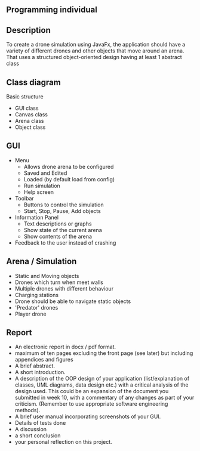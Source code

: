 ## Programming individual

 ## Description
 To create a drone simulation using JavaFx, the application should have a variety of different drones and other objects that move around an arena. That uses a structured object-oriented design having at least 1 abstract class
 

## Class diagram
Basic structure

 - GUI class
 - Canvas class
 - Arena class
 - Object class

 
## GUI
 - Menu
     - Allows drone arena to be configured
     - Saved and Edited
     - Loaded (by default load from config)
     - Run simulation
     - Help screen
 - Toolbar
     - Buttons to control the simulation
     - Start, Stop, Pause, Add objects
 - Information Panel
     - Text descriptions or graphs
     - Show state of the current arena
     - Show contents of the arena 
 - Feedback to the user instead of crashing

## Arena / Simulation

 - Static and Moving objects
 - Drones which turn when meet walls
 - Multiple drones with different behaviour
 - Charging stations
 -  Drone should be able to navigate static objects
 - 'Predator' drones
 - Player drone


## Report

 - An electronic report in docx / pdf format. 
 - maximum of ten pages excluding the front page (see later) but including appendices and figures
 - A brief abstract. 
 - A short introduction. 
 - A description of the OOP design of your application (list/explanation of classes, UML diagrams, data design etc.) with a critical analysis of the design used. This could be an expansion of the document you submitted in week 10, with a commentary of any changes as part of your criticism. (Remember to use appropriate software engineering methods). 
 - A brief user manual incorporating screenshots of your GUI. 
 - Details of tests done 
 - A discussion
 -  a short conclusion
 - your personal reflection on this project.
